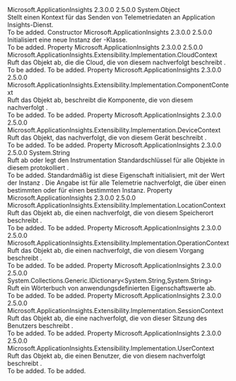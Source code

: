 <Type Name="TelemetryContext" FullName="Microsoft.ApplicationInsights.DataContracts.TelemetryContext">
  <TypeSignature Language="C#" Value="public sealed class TelemetryContext" />
  <TypeSignature Language="ILAsm" Value=".class public auto ansi sealed beforefieldinit TelemetryContext extends System.Object" />
  <TypeSignature Language="DocId" Value="T:Microsoft.ApplicationInsights.DataContracts.TelemetryContext" />
  <TypeSignature Language="VB.NET" Value="Public NotInheritable Class TelemetryContext" />
  <TypeSignature Language="F#" Value="type TelemetryContext = class" />
  <AssemblyInfo>
    <AssemblyName>Microsoft.ApplicationInsights</AssemblyName>
    <AssemblyVersion>2.3.0.0</AssemblyVersion>
    <AssemblyVersion>2.5.0.0</AssemblyVersion>
  </AssemblyInfo>
  <Base>
    <BaseTypeName>System.Object</BaseTypeName>
  </Base>
  <Interfaces />
  <Docs>
    <summary>
            Stellt einen Kontext für das Senden von Telemetriedaten an Application Insights-Dienst.
            </summary>
    <remarks>To be added.</remarks>
  </Docs>
  <Members>
    <Member MemberName=".ctor">
      <MemberSignature Language="C#" Value="public TelemetryContext ();" />
      <MemberSignature Language="ILAsm" Value=".method public hidebysig specialname rtspecialname instance void .ctor() cil managed" />
      <MemberSignature Language="DocId" Value="M:Microsoft.ApplicationInsights.DataContracts.TelemetryContext.#ctor" />
      <MemberSignature Language="VB.NET" Value="Public Sub New ()" />
      <MemberType>Constructor</MemberType>
      <AssemblyInfo>
        <AssemblyName>Microsoft.ApplicationInsights</AssemblyName>
        <AssemblyVersion>2.3.0.0</AssemblyVersion>
        <AssemblyVersion>2.5.0.0</AssemblyVersion>
      </AssemblyInfo>
      <Parameters />
      <Docs>
        <summary>
            Initialisiert eine neue Instanz der <see cref="T:Microsoft.ApplicationInsights.DataContracts.TelemetryContext" />-Klasse.
            </summary>
        <remarks>To be added.</remarks>
      </Docs>
    </Member>
    <Member MemberName="Cloud">
      <MemberSignature Language="C#" Value="public Microsoft.ApplicationInsights.Extensibility.Implementation.CloudContext Cloud { get; }" />
      <MemberSignature Language="ILAsm" Value=".property instance class Microsoft.ApplicationInsights.Extensibility.Implementation.CloudContext Cloud" />
      <MemberSignature Language="DocId" Value="P:Microsoft.ApplicationInsights.DataContracts.TelemetryContext.Cloud" />
      <MemberSignature Language="VB.NET" Value="Public ReadOnly Property Cloud As CloudContext" />
      <MemberSignature Language="F#" Value="member this.Cloud : Microsoft.ApplicationInsights.Extensibility.Implementation.CloudContext" Usage="Microsoft.ApplicationInsights.DataContracts.TelemetryContext.Cloud" />
      <MemberType>Property</MemberType>
      <AssemblyInfo>
        <AssemblyName>Microsoft.ApplicationInsights</AssemblyName>
        <AssemblyVersion>2.3.0.0</AssemblyVersion>
        <AssemblyVersion>2.5.0.0</AssemblyVersion>
      </AssemblyInfo>
      <ReturnValue>
        <ReturnType>Microsoft.ApplicationInsights.Extensibility.Implementation.CloudContext</ReturnType>
      </ReturnValue>
      <Docs>
        <summary>
            Ruft das Objekt ab, die die Cloud, die von diesem nachverfolgt beschreibt <see cref="T:Microsoft.ApplicationInsights.DataContracts.TelemetryContext" />.
            </summary>
        <value>To be added.</value>
        <remarks>To be added.</remarks>
      </Docs>
    </Member>
    <Member MemberName="Component">
      <MemberSignature Language="C#" Value="public Microsoft.ApplicationInsights.Extensibility.Implementation.ComponentContext Component { get; }" />
      <MemberSignature Language="ILAsm" Value=".property instance class Microsoft.ApplicationInsights.Extensibility.Implementation.ComponentContext Component" />
      <MemberSignature Language="DocId" Value="P:Microsoft.ApplicationInsights.DataContracts.TelemetryContext.Component" />
      <MemberSignature Language="VB.NET" Value="Public ReadOnly Property Component As ComponentContext" />
      <MemberSignature Language="F#" Value="member this.Component : Microsoft.ApplicationInsights.Extensibility.Implementation.ComponentContext" Usage="Microsoft.ApplicationInsights.DataContracts.TelemetryContext.Component" />
      <MemberType>Property</MemberType>
      <AssemblyInfo>
        <AssemblyName>Microsoft.ApplicationInsights</AssemblyName>
        <AssemblyVersion>2.3.0.0</AssemblyVersion>
        <AssemblyVersion>2.5.0.0</AssemblyVersion>
      </AssemblyInfo>
      <ReturnValue>
        <ReturnType>Microsoft.ApplicationInsights.Extensibility.Implementation.ComponentContext</ReturnType>
      </ReturnValue>
      <Docs>
        <summary>
            Ruft das Objekt ab, beschreibt die Komponente, die von diesem nachverfolgt <see cref="T:Microsoft.ApplicationInsights.DataContracts.TelemetryContext" />.
            </summary>
        <value>To be added.</value>
        <remarks>To be added.</remarks>
      </Docs>
    </Member>
    <Member MemberName="Device">
      <MemberSignature Language="C#" Value="public Microsoft.ApplicationInsights.Extensibility.Implementation.DeviceContext Device { get; }" />
      <MemberSignature Language="ILAsm" Value=".property instance class Microsoft.ApplicationInsights.Extensibility.Implementation.DeviceContext Device" />
      <MemberSignature Language="DocId" Value="P:Microsoft.ApplicationInsights.DataContracts.TelemetryContext.Device" />
      <MemberSignature Language="VB.NET" Value="Public ReadOnly Property Device As DeviceContext" />
      <MemberSignature Language="F#" Value="member this.Device : Microsoft.ApplicationInsights.Extensibility.Implementation.DeviceContext" Usage="Microsoft.ApplicationInsights.DataContracts.TelemetryContext.Device" />
      <MemberType>Property</MemberType>
      <AssemblyInfo>
        <AssemblyName>Microsoft.ApplicationInsights</AssemblyName>
        <AssemblyVersion>2.3.0.0</AssemblyVersion>
        <AssemblyVersion>2.5.0.0</AssemblyVersion>
      </AssemblyInfo>
      <ReturnValue>
        <ReturnType>Microsoft.ApplicationInsights.Extensibility.Implementation.DeviceContext</ReturnType>
      </ReturnValue>
      <Docs>
        <summary>
            Ruft das Objekt, das nachverfolgt, die von diesem Gerät beschreibt <see cref="T:Microsoft.ApplicationInsights.DataContracts.TelemetryContext" />.
            </summary>
        <value>To be added.</value>
        <remarks>To be added.</remarks>
      </Docs>
    </Member>
    <Member MemberName="InstrumentationKey">
      <MemberSignature Language="C#" Value="public string InstrumentationKey { get; set; }" />
      <MemberSignature Language="ILAsm" Value=".property instance string InstrumentationKey" />
      <MemberSignature Language="DocId" Value="P:Microsoft.ApplicationInsights.DataContracts.TelemetryContext.InstrumentationKey" />
      <MemberSignature Language="VB.NET" Value="Public Property InstrumentationKey As String" />
      <MemberSignature Language="F#" Value="member this.InstrumentationKey : string with get, set" Usage="Microsoft.ApplicationInsights.DataContracts.TelemetryContext.InstrumentationKey" />
      <MemberType>Property</MemberType>
      <AssemblyInfo>
        <AssemblyName>Microsoft.ApplicationInsights</AssemblyName>
        <AssemblyVersion>2.3.0.0</AssemblyVersion>
        <AssemblyVersion>2.5.0.0</AssemblyVersion>
      </AssemblyInfo>
      <ReturnValue>
        <ReturnType>System.String</ReturnType>
      </ReturnValue>
      <Docs>
        <summary>
            Ruft ab oder legt den Instrumentation Standardschlüssel für alle <see cref="T:Microsoft.ApplicationInsights.Channel.ITelemetry" /> Objekte in diesem protokolliert <see cref="T:Microsoft.ApplicationInsights.DataContracts.TelemetryContext" />.
            </summary>
        <value>To be added.</value>
        <remarks>
            Standardmäßig ist diese Eigenschaft initialisiert, mit der <see cref="P:Microsoft.ApplicationInsights.Extensibility.TelemetryConfiguration.InstrumentationKey" /> Wert der <see cref="P:Microsoft.ApplicationInsights.Extensibility.TelemetryConfiguration.Active" /> Instanz <see cref="T:Microsoft.ApplicationInsights.Extensibility.TelemetryConfiguration" />. Die Angabe ist für alle Telemetrie nachverfolgt, die über einen bestimmten <see cref="T:Microsoft.ApplicationInsights.TelemetryClient" /> oder für einen bestimmten <see cref="T:Microsoft.ApplicationInsights.Channel.ITelemetry" /> Instanz.
            </remarks>
      </Docs>
    </Member>
    <Member MemberName="Location">
      <MemberSignature Language="C#" Value="public Microsoft.ApplicationInsights.Extensibility.Implementation.LocationContext Location { get; }" />
      <MemberSignature Language="ILAsm" Value=".property instance class Microsoft.ApplicationInsights.Extensibility.Implementation.LocationContext Location" />
      <MemberSignature Language="DocId" Value="P:Microsoft.ApplicationInsights.DataContracts.TelemetryContext.Location" />
      <MemberSignature Language="VB.NET" Value="Public ReadOnly Property Location As LocationContext" />
      <MemberSignature Language="F#" Value="member this.Location : Microsoft.ApplicationInsights.Extensibility.Implementation.LocationContext" Usage="Microsoft.ApplicationInsights.DataContracts.TelemetryContext.Location" />
      <MemberType>Property</MemberType>
      <AssemblyInfo>
        <AssemblyName>Microsoft.ApplicationInsights</AssemblyName>
        <AssemblyVersion>2.3.0.0</AssemblyVersion>
        <AssemblyVersion>2.5.0.0</AssemblyVersion>
      </AssemblyInfo>
      <ReturnValue>
        <ReturnType>Microsoft.ApplicationInsights.Extensibility.Implementation.LocationContext</ReturnType>
      </ReturnValue>
      <Docs>
        <summary>
            Ruft das Objekt ab, die einen nachverfolgt, die von diesem Speicherort beschreibt <see cref="T:Microsoft.ApplicationInsights.DataContracts.TelemetryContext" />.
            </summary>
        <value>To be added.</value>
        <remarks>To be added.</remarks>
      </Docs>
    </Member>
    <Member MemberName="Operation">
      <MemberSignature Language="C#" Value="public Microsoft.ApplicationInsights.Extensibility.Implementation.OperationContext Operation { get; }" />
      <MemberSignature Language="ILAsm" Value=".property instance class Microsoft.ApplicationInsights.Extensibility.Implementation.OperationContext Operation" />
      <MemberSignature Language="DocId" Value="P:Microsoft.ApplicationInsights.DataContracts.TelemetryContext.Operation" />
      <MemberSignature Language="VB.NET" Value="Public ReadOnly Property Operation As OperationContext" />
      <MemberSignature Language="F#" Value="member this.Operation : Microsoft.ApplicationInsights.Extensibility.Implementation.OperationContext" Usage="Microsoft.ApplicationInsights.DataContracts.TelemetryContext.Operation" />
      <MemberType>Property</MemberType>
      <AssemblyInfo>
        <AssemblyName>Microsoft.ApplicationInsights</AssemblyName>
        <AssemblyVersion>2.3.0.0</AssemblyVersion>
        <AssemblyVersion>2.5.0.0</AssemblyVersion>
      </AssemblyInfo>
      <ReturnValue>
        <ReturnType>Microsoft.ApplicationInsights.Extensibility.Implementation.OperationContext</ReturnType>
      </ReturnValue>
      <Docs>
        <summary>
            Ruft das Objekt ab, die einen nachverfolgt, die von diesem Vorgang beschreibt <see cref="T:Microsoft.ApplicationInsights.DataContracts.TelemetryContext" />.
            </summary>
        <value>To be added.</value>
        <remarks>To be added.</remarks>
      </Docs>
    </Member>
    <Member MemberName="Properties">
      <MemberSignature Language="C#" Value="public System.Collections.Generic.IDictionary&lt;string,string&gt; Properties { get; }" />
      <MemberSignature Language="ILAsm" Value=".property instance class System.Collections.Generic.IDictionary`2&lt;string, string&gt; Properties" />
      <MemberSignature Language="DocId" Value="P:Microsoft.ApplicationInsights.DataContracts.TelemetryContext.Properties" />
      <MemberSignature Language="VB.NET" Value="Public ReadOnly Property Properties As IDictionary(Of String, String)" />
      <MemberSignature Language="F#" Value="member this.Properties : System.Collections.Generic.IDictionary&lt;string, string&gt;" Usage="Microsoft.ApplicationInsights.DataContracts.TelemetryContext.Properties" />
      <MemberType>Property</MemberType>
      <AssemblyInfo>
        <AssemblyName>Microsoft.ApplicationInsights</AssemblyName>
        <AssemblyVersion>2.3.0.0</AssemblyVersion>
        <AssemblyVersion>2.5.0.0</AssemblyVersion>
      </AssemblyInfo>
      <ReturnValue>
        <ReturnType>System.Collections.Generic.IDictionary&lt;System.String,System.String&gt;</ReturnType>
      </ReturnValue>
      <Docs>
        <summary>
            Ruft ein Wörterbuch von anwendungsdefinierten Eigenschaftswerte ab.
            </summary>
        <value>To be added.</value>
        <remarks>To be added.</remarks>
      </Docs>
    </Member>
    <Member MemberName="Session">
      <MemberSignature Language="C#" Value="public Microsoft.ApplicationInsights.Extensibility.Implementation.SessionContext Session { get; }" />
      <MemberSignature Language="ILAsm" Value=".property instance class Microsoft.ApplicationInsights.Extensibility.Implementation.SessionContext Session" />
      <MemberSignature Language="DocId" Value="P:Microsoft.ApplicationInsights.DataContracts.TelemetryContext.Session" />
      <MemberSignature Language="VB.NET" Value="Public ReadOnly Property Session As SessionContext" />
      <MemberSignature Language="F#" Value="member this.Session : Microsoft.ApplicationInsights.Extensibility.Implementation.SessionContext" Usage="Microsoft.ApplicationInsights.DataContracts.TelemetryContext.Session" />
      <MemberType>Property</MemberType>
      <AssemblyInfo>
        <AssemblyName>Microsoft.ApplicationInsights</AssemblyName>
        <AssemblyVersion>2.3.0.0</AssemblyVersion>
        <AssemblyVersion>2.5.0.0</AssemblyVersion>
      </AssemblyInfo>
      <ReturnValue>
        <ReturnType>Microsoft.ApplicationInsights.Extensibility.Implementation.SessionContext</ReturnType>
      </ReturnValue>
      <Docs>
        <summary>
            Ruft das Objekt ab, die eine nachverfolgt, die von dieser Sitzung des Benutzers beschreibt <see cref="T:Microsoft.ApplicationInsights.DataContracts.TelemetryContext" />.
            </summary>
        <value>To be added.</value>
        <remarks>To be added.</remarks>
      </Docs>
    </Member>
    <Member MemberName="User">
      <MemberSignature Language="C#" Value="public Microsoft.ApplicationInsights.Extensibility.Implementation.UserContext User { get; }" />
      <MemberSignature Language="ILAsm" Value=".property instance class Microsoft.ApplicationInsights.Extensibility.Implementation.UserContext User" />
      <MemberSignature Language="DocId" Value="P:Microsoft.ApplicationInsights.DataContracts.TelemetryContext.User" />
      <MemberSignature Language="VB.NET" Value="Public ReadOnly Property User As UserContext" />
      <MemberSignature Language="F#" Value="member this.User : Microsoft.ApplicationInsights.Extensibility.Implementation.UserContext" Usage="Microsoft.ApplicationInsights.DataContracts.TelemetryContext.User" />
      <MemberType>Property</MemberType>
      <AssemblyInfo>
        <AssemblyName>Microsoft.ApplicationInsights</AssemblyName>
        <AssemblyVersion>2.3.0.0</AssemblyVersion>
        <AssemblyVersion>2.5.0.0</AssemblyVersion>
      </AssemblyInfo>
      <ReturnValue>
        <ReturnType>Microsoft.ApplicationInsights.Extensibility.Implementation.UserContext</ReturnType>
      </ReturnValue>
      <Docs>
        <summary>
            Ruft das Objekt ab, die einen Benutzer, die von diesem nachverfolgt beschreibt <see cref="T:Microsoft.ApplicationInsights.DataContracts.TelemetryContext" />.
            </summary>
        <value>To be added.</value>
        <remarks>To be added.</remarks>
      </Docs>
    </Member>
  </Members>
</Type>